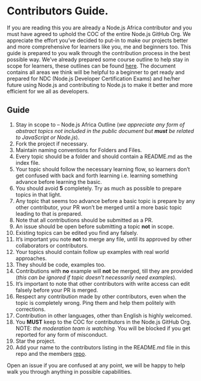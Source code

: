 # Contributors Guide.

If you are reading this you are already a Node.js Africa contributor and you must have agreed to uphold the COC of the entire Node.js GitHub Org. We appreciate the effort you’ve decided to put-in to make our projects better and more comprehensive for learners like you, me and beginners too.
This guide is prepared to you walk through the contribution process in the best possible way. We’ve already prepared some course outline to help stay in scope for learners, these outlines can be found [here](https://github.com/nodejsafrica/nodejsafrica#our-guide). The document contains all areas we think will be helpful to a beginner to get ready and prepared for NDC (Node.js Developer Certification Exams) and he/her future using Node.js and contributing to Node.js to make it better and more efficient for we all as developers.

## Guide 
1.	Stay in scope to – Node.js Africa Outline (_we appreciate any form of abstract topics not included in the public document but **must** be related to JavaScript or Node.js_).
2.	Fork the project if necessary.
3.	Maintain naming conventions for Folders and Files.
4.	Every topic should be a folder and should contain a README.md as the index file.
5.	Your topic should follow the necessary learning flow, so learners don’t get confused with back and forth learning i.e. learning something advance before learning the basic. 
6.	You should avoid **5** completely. Try as much as possible to prepare topics in that light.
7.	Any topic that seems too advance before a basic topic is prepare by any other contributor, your PR won’t be merged until a more basic topic leading to that is prepared.
8.	Note that all contributions should be submitted as a PR.
9.	An issue should be open before submitting a topic **not** in scope.
10.	Existing topics can be edited you find any falsely.
11.	It’s important you note **not** to merge any file, until its approved by other collaborators or contributors.
12.	Your topics should contain follow up examples with real world approaches.
13.	They should be code, examples too. 
14.	Contributions with **no** example will **not** be merged, till they are provided (_this can be ignored if topic doesn’t necessarily need examples_).
15.	It’s important to note that other contributors with write access can edit falsely before your PR is merged.
16.	Respect any contribution made by other contributors, even when the topic is completely wrong. Ping them and help them politely with corrections.
17.	Contribution in other languages, other than English is highly welcomed.
18.	You **MUST** keep to the COC for contributors in the Node.js GitHub Org. NOTE: _the moderation team is watching_. You will be blocked if you get reported for any form of misconduct.
19.	Star the project.
20.	Add your name to the contributors listing in the README.md file in this repo and the members [repo](https://github.com/nodejsafrica/members).


Open an issue if you are confused at any point, we will be happy to help walk you through anything in possible capabilities. 



